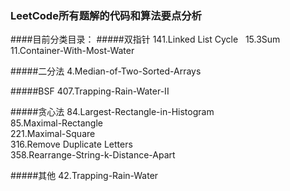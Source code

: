 ### LeetCode所有题解的代码和算法要点分析
####目前分类目录：
#####双指针
141.Linked List Cycle  
15.3Sum
11.Container-With-Most-Water	

#####二分法
4.Median-of-Two-Sorted-Arrays	

#####BSF
407.Trapping-Rain-Water-II	

#####贪心法
84.Largest-Rectangle-in-Histogram	
85.Maximal-Rectangle	
221.Maximal-Square  
316.Remove Duplicate Letters  
358.Rearrange-String-k-Distance-Apart

#####其他
42.Trapping-Rain-Water	
